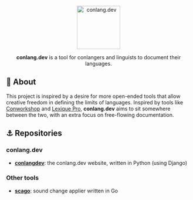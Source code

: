 <div align="center">
<br><div><img height="118" src="https://assets.conlang.dev/images/brand/conlang-dev-logo.svg" alt="conlang.dev"></div>

**conlang.dev** is a tool for conlangers and linguists to document their languages.
</div>

## 🐻 About
This project is inspired by a desire for more open-ended tools that allow creative freedom in defining the limits of languages.
Inspired by tools like [Conworkshop](https://conworkshop.com) and [Lexique Pro](http://lexiquepro.com/), **conlang.dev** aims to sit somewhere between the two, with an extra focus on free-flowing documentation.

## ⚓ Repositories
### conlang.dev
* **[conlangdev](https://github.com/conlangdev/conlangdev)**: the conlang.dev website, written in Python (using Django)

### Other tools
* **[scago](https://github.com/conlangdev/scago)**: sound change applier written in Go
